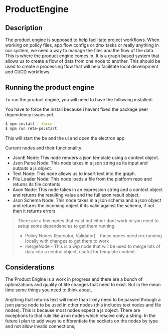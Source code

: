 # ProductEngine
## Description
The product engine is supposed to help facilitate project workflows.  When working on policy files, app flow configs or dmx tasks or really anything in our system, we need a way to manage the files and the flow of the data.  This is where the product engine comes in.  It is a graph based system that allows us to create a flow of data from one node to another.  This should be used to create a processing flow that will help facilitate local development and CI/CD workflows.

## Running the product engine
To run the product engine, you will need to have the following installed:


You have to force the install because i havent fixed the package peer dependency issues yet.
```bash
$ npm install --force
$ npm run rete-pe:start
```

This will start the be and the ui and open the electron app.

Current nodes and their functionality:

- JsonE Node: This node renders a json template using a context object.
- Json Parse Node: This node takes in a json string as its input and outputs a js object.
- Text Node: This node allows us to insert text into the graph.
- File Loader Node: This node loads a file from the platform repo and returns its file contents.
- Axon Node: This node takes in an expression string and a context object and returns the resulting value and the full axon result object.
- Json Schema Node: This node takes in a json schema and a json object and returns the incoming object if its valid against the schema, if not then it returns errors

> There are a few nodes that exist but either dont work or you need to setup some dependencies to get them running. 
> - Policy Nodes (Executor, Validator) - these nodes need rex running locally with changes to get them to work
> - mergeNode - This is a wip node that will be used to merge lots of data into a central object, useful for template context.

## Considerations
The Product Engine is a work in progress and there are a bunch of optimizations and quality of life changes that need to exist.  But in the mean time some things you need to think about.

Anything that returns text will more than likely need to be passed through a json parse node to be used in other nodes (this includes text nodes and file nodes).  This is because most nodes expect a js object. There are exceptions to that rule like axon nodes which resolve only a string. In the future i plan to add ways to differentiate the sockets on the nodes by type and not allow invalid connections;


